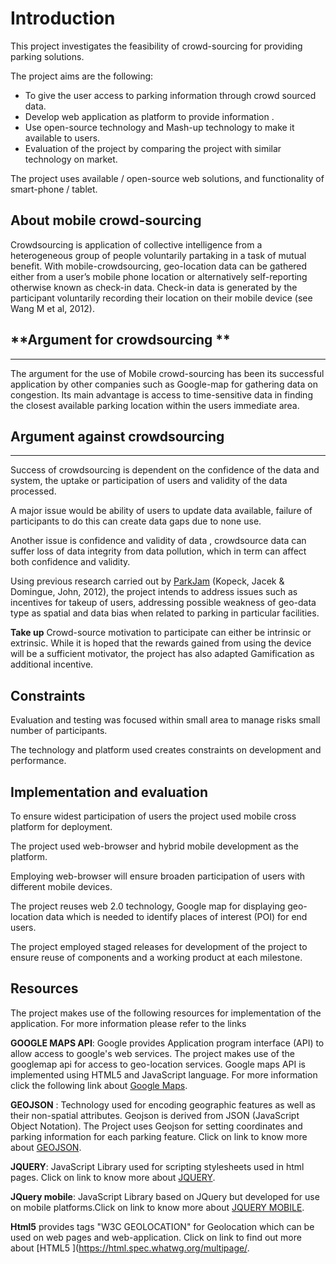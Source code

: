 # Introduction



This project investigates the feasibility of crowd-sourcing for providing parking solutions.

The project aims are the following:

* To give the user access to parking information through crowd sourced data.
* Develop web application as platform to provide information .
* Use open-source technology and Mash-up technology to make it available to users.
* Evaluation of the project by comparing the project with similar technology on market.


The project uses available / open-source web solutions, and functionality of smart-phone / tablet.  



## About mobile crowd-sourcing
Crowdsourcing is application of collective intelligence from a heterogeneous group of people voluntarily partaking in a task of mutual benefit. With mobile-crowdsourcing, geo-location data can be gathered either from a user’s mobile phone location or alternatively self-reporting otherwise known as check-in data.  Check-in data is generated by the participant voluntarily recording their location on their mobile device (see Wang M et al, 2012).


## **Argument for crowdsourcing **




---



The argument for the use of Mobile crowd-sourcing has been its successful application by other companies such as Google-map for gathering data on congestion. Its main advantage is access to time-sensitive data in finding the closest available parking location within the users immediate area.


## **Argument against crowdsourcing**




---

Success of crowdsourcing is dependent on the confidence of the data and system, the uptake or participation of users and validity of the data processed.

A major issue would be ability of users to update data available, failure of participants to do this can create data gaps due to none use.

Another issue is confidence and validity of data , crowdsource data can suffer loss of data integrity from data pollution, which in term  can affect both confidence and validity. 

Using previous research carried out by [ParkJam](http://parking.kmi.open.ac.uk/)  (Kopeck, Jacek & Domingue, John, 2012), the project intends to address issues such as incentives for takeup of users, addressing possible weakness of geo-data type as spatial and data bias when related to parking in particular facilities.

**Take up**
Crowd-source motivation to participate can either be  intrinsic or extrinsic. While it is hoped that the rewards gained from using the device will be a sufficient motivator, the project has also adapted Gamification as additional incentive.

## Constraints 

Evaluation and testing was focused within small area to manage risks  small number of participants.

The technology and platform used creates constraints on development and performance.  






## Implementation and evaluation
To ensure widest participation of users the project used mobile cross platform for deployment.

The project used web-browser and hybrid mobile development as the platform. 

Employing web-browser will ensure broaden participation of users with different mobile devices. 

The project reuses web 2.0 technology, Google map for displaying geo-location data which is needed to identify places of interest (POI) for end users. 

The project employed staged releases for development of the project to ensure reuse of components and a working product at each milestone.  




## Resources

The project makes use of the following resources for implementation of the application. For more information please refer to the links 

**GOOGLE MAPS API**: Google provides Application program interface (API) to allow access to google's web services. The project makes use of the googlemap api for access to geo-location services.  Google maps API is implemented using HTML5 and JavaScript language. For more information click the following link about [Google Maps](https://developers.google.com/maps/).

**GEOJSON** : Technology used for encoding geographic features as well as their non-spatial attributes. Geojson is derived from JSON (JavaScript Object Notation). The Project uses Geojson for setting coordinates and parking information for each parking feature. Click on link to know more about [GEOJSON](http://geojson.org/).

**JQUERY**: JavaScript Library used for scripting stylesheets used in html pages. Click on link to know more about [JQUERY](http://jquery.com/).

**JQuery mobile**: JavaScript Library based on JQuery but developed for use on mobile platforms.Click on link to know more about  [JQUERY MOBILE](https://jquerymobile.com/).

**Html5** provides tags "W3C GEOLOCATION" for Geolocation which can be used on web pages and web-application. Click on link to find out more about [HTML5 ](https://html.spec.whatwg.org/multipage/.



